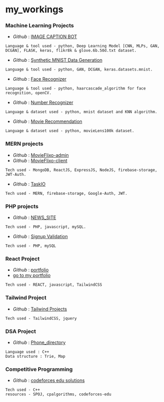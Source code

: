   # my_workings


### Machine Learning Projects
- _Github_ : [IMAGE CAPTION BOT](https://github.com/harshit-8118/Image_Captioning)
```
Language & tool used - python, Deep Learning Model [CNN, MLPs, GAN, DCGAN], FLASK, keras, flikr8k & glove.6b.50d.txt dataset.
```
- _Github_ : [Synthetic MNIST Data Generation](https://github.com/harshit-8118/Synthetic-MNIST-Data-Generation)
```
Language & tool used - python, GAN, DCGAN, keras.datasets.mnist.
```
- _Github_ : [Face Recognizer](https://github.com/harshit-8118/FaceRecognizer)
```
Language & tool used - python, haarcascade_algorithm for face recognition, openCV.
```
- _Github_ : [Number Recognizer](https://github.com/harshit-8118/NumberRecognizer)
```
Language & dataset used - python, mnist dataset and KNN algorithm.
```
- _Github_ : [Movie Recommendation](https://github.com/harshit-8118/MovieRecommendation)
```
Language & dataset used - python, movieLens100k dataset.
```

### MERN projects
- _Github_ : [MovieFlixo-admin](https://github.com/harshit-8118/Movieflixo/tree/admin-panel)
- _Github_ : [MovieFlixo-client](https://github.com/harshit-8118/Movieflixo/tree/master)
```
Tech used - MongoDB, ReactJS, ExpressJS, NodeJS, firebase-storage, JWT-Auth.
```
- _Github_ : [TaskIO](https://github.com/harshit-8118/TaskIO)
```
Tech used - MERN, firebase-storage, Google-Auth, JWT.
```

### PHP projects
- _Github_ : [NEWS_SITE](https://github.com/harshit-8118/NEWS_PROJECT)
```
Tech used - PHP, javascript, mySQL.
```
- _Github_ : [Signup Validation](https://github.com/harshit-8118/SignUpForm)
```
Tech used - PHP, mySQL
```

### React Project
- _Github_ : [portfolio](https://github.com/harshit-8118/portfolio)
- [go to my portfolio](https://hharshit8118.netlify.com)
```
Tech used - REACT, javascript, TailwindCSS
```

### Tailwind Project
- _Github_ : [Tailwind Projects](https://github.com/harshit-8118/TailwindCss)
```
Tech used - TailwindCSS, jquery
```

### DSA Project
- _Github_ : [Phone_directory](https://github.com/harshit-8118/phone-directory)
```
Language used : C++
Data structure : Trie, Map
```

### Competitive Programming
- _Github_ : [codeforces edu solutions](https://github.com/harshit-8118/Codeforces-edu)
```
Tech used - C++
resources - SPOJ, cpalgorithms, codeforces-edu
```
